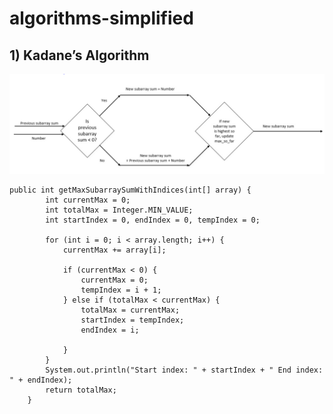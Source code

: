 # algorithms-simplified
## 1) Kadane’s Algorithm

![Kadane’s image](https://github.com/lchimmiri/algorithms-simplified/blob/master/Kadane.PNG)

```
public int getMaxSubarraySumWithIndices(int[] array) {
		int currentMax = 0;
		int totalMax = Integer.MIN_VALUE;
		int startIndex = 0, endIndex = 0, tempIndex = 0;

		for (int i = 0; i < array.length; i++) {
			currentMax += array[i];

			if (currentMax < 0) {
				currentMax = 0;
				tempIndex = i + 1;
			} else if (totalMax < currentMax) {
				totalMax = currentMax;
				startIndex = tempIndex;
				endIndex = i;

			}
		}
		System.out.println("Start index: " + startIndex + " End index: " + endIndex);
		return totalMax;
	}
```
